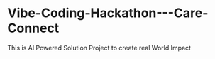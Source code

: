 # Vibe-Coding-Hackathon---Care-Connect
This is AI Powered Solution Project to create real World Impact

